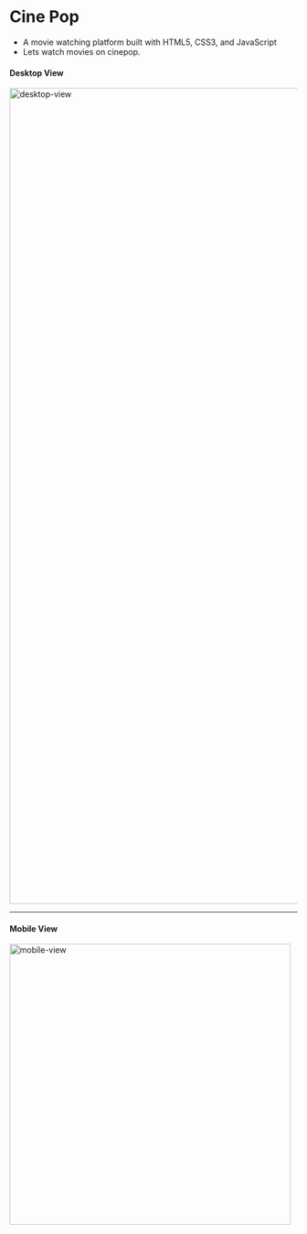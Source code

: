 # Cine Pop
- A movie watching platform built with HTML5, CSS3, and JavaScript
- Lets watch movies on cinepop.
<h4>Desktop View</h4>
 <img width="1429" alt="desktop-view" src="https://user-images.githubusercontent.com/31680529/161174989-f9e6faa0-2067-459e-a373-a543fd9be68f.png"> 
 <hr>
<h4>Mobile View</h4>
<img width="492" alt="mobile-view" src="https://user-images.githubusercontent.com/31680529/161175002-a85a5e22-9059-4194-8854-9266aa497788.png">

